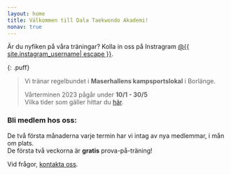 ```yaml
---
layout: home
title: Välkommen till Dala Taekwondo Akademi!
nonav: true
---
```


Är du nyfiken på våra träningar? Kolla in oss på Instragram [@{{ site.instagram_username| escape }}](https://instagram.com/dala_tkd).

{: .puff}

> Vi tränar regelbundet i **Maserhallens kampsportslokal** i Borlänge.
>
> Vårterminen 2023 pågår under **10/1 - 30/5**  
> Vilka tider som gäller hittar du [här](/lokal-tid/#tid).

### Bli medlem hos oss:

De två första månaderna varje termin har vi intag av nya medlemmar, i mån om plats.  
De första två veckorna är **gratis** prova-på-träning!

Vid frågor, [kontakta oss](/foreningen).
